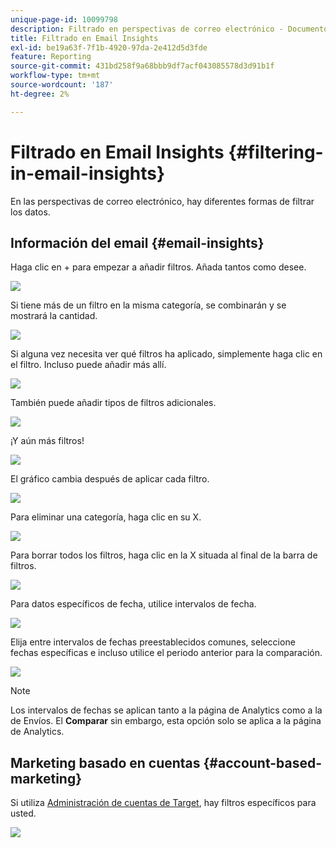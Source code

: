```yaml
---
unique-page-id: 10099798
description: Filtrado en perspectivas de correo electrónico - Documentos de Marketo - Documentación del producto
title: Filtrado en Email Insights
exl-id: be19a63f-7f1b-4920-97da-2e412d5d3fde
feature: Reporting
source-git-commit: 431bd258f9a68bbb9df7acf043085578d3d91b1f
workflow-type: tm+mt
source-wordcount: '187'
ht-degree: 2%

---
```


# Filtrado en Email Insights {#filtering-in-email-insights}

En las perspectivas de correo electrónico, hay diferentes formas de filtrar los datos.

## Información del email {#email-insights}

Haga clic en + para empezar a añadir filtros. Añada tantos como desee.

![](assets/one-2.png)

Si tiene más de un filtro en la misma categoría, se combinarán y se mostrará la cantidad.

![](assets/state.png)

Si alguna vez necesita ver qué filtros ha aplicado, simplemente haga clic en el filtro. Incluso puede añadir más allí.

![](assets/states.png)

También puede añadir tipos de filtros adicionales.

![](assets/os.png)

¡Y aún más filtros!

![](assets/more-filters.png)

El gráfico cambia después de aplicar cada filtro.

![](assets/filtered-chart.png)

Para eliminar una categoría, haga clic en su X.

![](assets/filter1.png)

Para borrar todos los filtros, haga clic en la X situada al final de la barra de filtros.

![](assets/filter2.png)

Para datos específicos de fecha, utilice intervalos de fecha.

![](assets/date-click.png)

Elija entre intervalos de fechas preestablecidos comunes, seleccione fechas específicas e incluso utilice el periodo anterior para la comparación.

![](assets/date-range.png)

>[!NOTE]
>
>Los intervalos de fechas se aplican tanto a la página de Analytics como a la de Envíos. El **Comparar** sin embargo, esta opción solo se aplica a la página de Analytics.

## Marketing basado en cuentas {#account-based-marketing}

Si utiliza [Administración de cuentas de Target](https://docs.marketo.com/display/DOCS/Account+Based+Marketing+Overview), hay filtros específicos para usted.

![](assets/abm.png)
